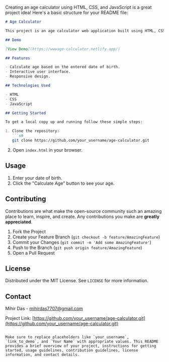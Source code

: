 Creating an age calculator using HTML, CSS, and JavaScript is a great project idea! Here's a basic structure for your README file:

```markdown
# Age Calculator

This project is an age calculator web application built using HTML, CSS, and JavaScript. It allows users to calculate their age based on the date of birth entered.

## Demo

[View Demo](https://wwwage-calculator.netlify.app/)

## Features

- Calculate age based on the entered date of birth.
- Interactive user interface.
- Responsive design.

## Technologies Used

- HTML
- CSS
- JavaScript

## Getting Started

To get a local copy up and running follow these simple steps:

1. Clone the repository:
   ```sh
   git clone https://github.com/your_username/age-calculator.git
   ```
2. Open `index.html` in your browser.

## Usage

1. Enter your date of birth.
2. Click the "Calculate Age" button to see your age.

## Contributing

Contributions are what make the open-source community such an amazing place to learn, inspire, and create. Any contributions you make are **greatly appreciated**.

1. Fork the Project
2. Create your Feature Branch (`git checkout -b feature/AmazingFeature`)
3. Commit your Changes (`git commit -m 'Add some AmazingFeature'`)
4. Push to the Branch (`git push origin feature/AmazingFeature`)
5. Open a Pull Request

## License

Distributed under the MIT License. See `LICENSE` for more information.

## Contact

Mihir Das - mihirdas7707@gmail.com

Project Link: [https://github.com/your_username/age-calculator.git](https://github.com/your_username/age-calculator.git)
```

Make sure to replace placeholders like `your_username`, `link_to_demo`, and `Your Name` with appropriate values. This README provides a brief overview of your project, instructions for getting started, usage guidelines, contribution guidelines, license information, and contact details.